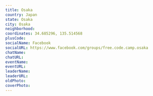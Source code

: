 ```yaml
---
title: Osaka
country: Japan
state: Osaka
city: Osaka
neighborhood: 
coordinates: 34.685296, 135.514568
plusCode:
socialName: Facebook
socialURL: https://www.facebook.com/groups/free.code.camp.osaka
chatName:
chatURL:
eventName:
eventURL:
leaderName:
leaderURL:
oldPhoto: 
coverPhoto:
---
```


